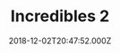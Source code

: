 ---
title: "Incredibles 2"
year: 2018
date: 2018-12-02T20:47:52.000Z
permalink: /almanac/movies/2018-12-02-incredibles-2/index.html
rating: 3
tmdbid: 260513
---
